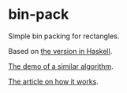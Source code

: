 # bin-pack

Simple bin packing for rectangles.

Based on [the version in Haskell](https://github.com/bflyblue/binpack/blob/master/Data/BinPack/R2.hs).

[The demo of a similar algorithm](https://observablehq.com/@mourner/simple-rectangle-packing).

[The article on how it works](https://codeincomplete.com/articles/bin-packing/).
